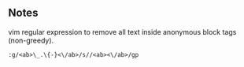 ## Notes

vim regular expression to remove all text inside anonymous block
tags (non-greedy).
```
:g/<ab>\_.\{-}<\/ab>/s//<ab><\/ab>/gp
```
